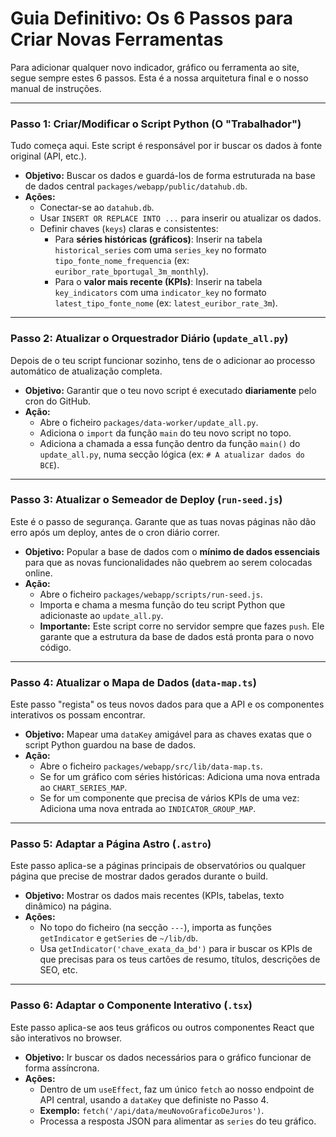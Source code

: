 # Guia Definitivo: Os 6 Passos para Criar Novas Ferramentas

Para adicionar qualquer novo indicador, gráfico ou ferramenta ao site, segue sempre estes 6 passos. Esta é a nossa arquitetura final e o nosso manual de instruções.

---

### Passo 1: Criar/Modificar o Script Python (O "Trabalhador")
Tudo começa aqui. Este script é responsável por ir buscar os dados à fonte original (API, etc.).

* **Objetivo:** Buscar os dados e guardá-los de forma estruturada na base de dados central `packages/webapp/public/datahub.db`.
* **Ações:**
    * Conectar-se ao `datahub.db`.
    * Usar `INSERT OR REPLACE INTO ...` para inserir ou atualizar os dados.
    * Definir chaves (`keys`) claras e consistentes:
        * Para **séries históricas (gráficos)**: Inserir na tabela `historical_series` com uma `series_key` no formato `tipo_fonte_nome_frequencia` (ex: `euribor_rate_bportugal_3m_monthly`).
        * Para o **valor mais recente (KPIs)**: Inserir na tabela `key_indicators` com uma `indicator_key` no formato `latest_tipo_fonte_nome` (ex: `latest_euribor_rate_3m`).

---

### Passo 2: Atualizar o Orquestrador Diário (`update_all.py`)
Depois de o teu script funcionar sozinho, tens de o adicionar ao processo automático de atualização completa.

* **Objetivo:** Garantir que o teu novo script é executado **diariamente** pelo cron do GitHub.
* **Ação:**
    * Abre o ficheiro `packages/data-worker/update_all.py`.
    * Adiciona o `import` da função `main` do teu novo script no topo.
    * Adiciona a chamada a essa função dentro da função `main()` do `update_all.py`, numa secção lógica (ex: `# A atualizar dados do BCE`).

---

### Passo 3: Atualizar o Semeador de Deploy (`run-seed.js`)
Este é o passo de segurança. Garante que as tuas novas páginas não dão erro após um deploy, antes de o cron diário correr.

* **Objetivo:** Popular a base de dados com o **mínimo de dados essenciais** para que as novas funcionalidades não quebrem ao serem colocadas online.
* **Ação:**
    * Abre o ficheiro `packages/webapp/scripts/run-seed.js`.
    * Importa e chama a mesma função do teu script Python que adicionaste ao `update_all.py`.
    * **Importante:** Este script corre no servidor sempre que fazes `push`. Ele garante que a estrutura da base de dados está pronta para o novo código.

---

### Passo 4: Atualizar o Mapa de Dados (`data-map.ts`)
Este passo "regista" os teus novos dados para que a API e os componentes interativos os possam encontrar.

* **Objetivo:** Mapear uma `dataKey` amigável para as chaves exatas que o script Python guardou na base de dados.
* **Ação:**
    * Abre o ficheiro `packages/webapp/src/lib/data-map.ts`.
    * Se for um gráfico com séries históricas: Adiciona uma nova entrada ao `CHART_SERIES_MAP`.
    * Se for um componente que precisa de vários KPIs de uma vez: Adiciona uma nova entrada ao `INDICATOR_GROUP_MAP`.

---

### Passo 5: Adaptar a Página Astro (`.astro`)
Este passo aplica-se a páginas principais de observatórios ou qualquer página que precise de mostrar dados gerados durante o build.

* **Objetivo:** Mostrar os dados mais recentes (KPIs, tabelas, texto dinâmico) na página.
* **Ações:**
    * No topo do ficheiro (na secção `---`), importa as funções `getIndicator` e `getSeries` de `~/lib/db`.
    * Usa `getIndicator('chave_exata_da_bd')` para ir buscar os KPIs de que precisas para os teus cartões de resumo, títulos, descrições de SEO, etc.

---

### Passo 6: Adaptar o Componente Interativo (`.tsx`)
Este passo aplica-se aos teus gráficos ou outros componentes React que são interativos no browser.

* **Objetivo:** Ir buscar os dados necessários para o gráfico funcionar de forma assíncrona.
* **Ações:**
    * Dentro de um `useEffect`, faz um único `fetch` ao nosso endpoint de API central, usando a `dataKey` que definiste no Passo 4.
    * **Exemplo:** `fetch('/api/data/meuNovoGraficoDeJuros')`.
    * Processa a resposta JSON para alimentar as `series` do teu gráfico.